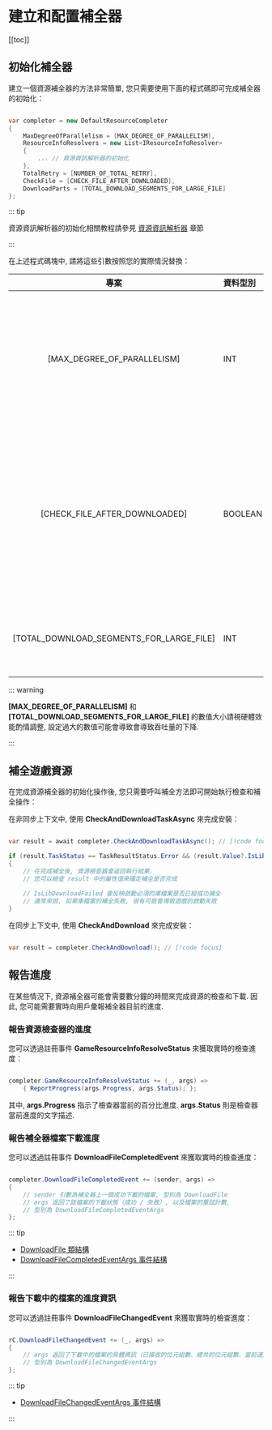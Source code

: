 # 建立和配置補全器

[[toc]]

## 初始化補全器

建立一個資源補全器的方法非常簡單, 您只需要使用下面的程式碼即可完成補全器的初始化：

```c#

var completer = new DefaultResourceCompleter
{
    MaxDegreeOfParallelism = [MAX_DEGREE_OF_PARALLELISM],
    ResourceInfoResolvers = new List<IResourceInfoResolver>
    {
        ... // 資源資訊解析器的初始化
    },
    TotalRetry = [NUMBER_OF_TOTAL_RETRY],
    CheckFile = [CHECK_FILE_AFTER_DOWNLOADED],
    DownloadParts = [TOTAL_DOWNLOAD_SEGMENTS_FOR_LARGE_FILE]
};

```

::: tip

資源資訊解析器的初始化相關教程請參見 [資源資訊解析器](/zhTW/projbobcat/resourceCompleter/resourceInfoResolver/index) 章節

:::

在上述程式碼塊中, 請將這些引數按照您的實際情況替換：

|                    專案                    | 資料型別    |              說明              |
|:----------------------------------------:|:--------|:----------------------------:|
|       [MAX_DEGREE_OF_PARALLELISM]        | INT     |    資源檢查並行程度（同時檢查遊戲資源的數量）     |
|      [CHECK_FILE_AFTER_DOWNLOADED]       | BOOLEAN |  在檔案下載完成後檢查檔案完整性（如果存在資源校檢碼）  |
| [TOTAL_DOWNLOAD_SEGMENTS_FOR_LARGE_FILE] | INT     |         大檔案下載時的分片數量          |

::: warning

**[MAX_DEGREE_OF_PARALLELISM]** 和 **[TOTAL_DOWNLOAD_SEGMENTS_FOR_LARGE_FILE]**
的數值大小請視硬體效能酌情調整, 設定過大的數值可能會導致會導致吞吐量的下降. 

:::

## 補全遊戲資源

在完成資源補全器的初始化操作後, 您只需要呼叫補全方法即可開始執行檢查和補全操作：

在非同步上下文中, 使用 **CheckAndDownloadTaskAsync** 來完成安裝：

```c#

var result = await completer.CheckAndDownloadTaskAsync(); // [!code focus]

if (result.TaskStatus == TaskResultStatus.Error && (result.Value?.IsLibDownloadFailed ?? false))
{
    // 在完成補全後, 資源檢查器會返回執行結果. 
    // 您可以檢查 result 中的屬性值來確定補全是否完成
    
    // IsLibDownloadFailed 會反映啟動必須的庫檔案是否已經成功補全
    // 通常來說, 如果庫檔案的補全失敗, 很有可能會導致遊戲的啟動失敗
}

```

在同步上下文中, 使用 **CheckAndDownload** 來完成安裝：

```c#

var result = completer.CheckAndDownload(); // [!code focus]

```

## 報告進度

在某些情況下, 資源補全器可能會需要數分鐘的時間來完成資源的檢查和下載. 
因此, 您可能需要實時向用戶彙報補全器目前的進度. 

### 報告資源檢查器的進度

您可以透過註冊事件 **GameResourceInfoResolveStatus** 來獲取實時的檢查進度：

```c#

completer.GameResourceInfoResolveStatus += (_, args) => 
    { ReportProgress(args.Progress, args.Status); };

```

其中,  **args.Progress** 指示了檢查器當前的百分比進度. **args.Status** 則是檢查器當前進度的文字描述. 

### 報告補全器檔案下載進度

您可以透過註冊事件 **DownloadFileCompletedEvent** 來獲取實時的檢查進度：

```c#

completer.DownloadFileCompletedEvent += (sender, args) =>
{
    // sender 引數為補全器上一個成功下載的檔案, 型別為 DownloadFile
    // args 返回了該檔案的下載狀態（成功 / 失敗）, 以及檔案的重試計數, 
    // 型別為 DownloadFileCompletedEventArgs
};

```

::: tip

+ [DownloadFile 類結構](https://github.com/Corona-Studio/ProjBobcat/blob/master/ProjBobcat/ProjBobcat/Class/Model/DownloadFile.cs)
+ [DownloadFileCompletedEventArgs 事件結構](https://github.com/Corona-Studio/ProjBobcat/blob/master/ProjBobcat/ProjBobcat/Event/DownloadFileCompletedEventArgs.cs)

:::

### 報告下載中的檔案的進度資訊

您可以透過註冊事件 **DownloadFileChangedEvent** 來獲取實時的檢查進度：

```c#

rC.DownloadFileChangedEvent += (_, args) =>
{
    // args 返回了下載中的檔案的具體資訊（已接收的位元組數、總共的位元組數、當前速度、百分比進度）
    // 型別為 DownloadFileChangedEventArgs
};

```

::: tip

+ [DownloadFileChangedEventArgs 事件結構](https://github.com/Corona-Studio/ProjBobcat/blob/master/ProjBobcat/ProjBobcat/Event/DownloadFileChangedEventArgs.cs)

:::
